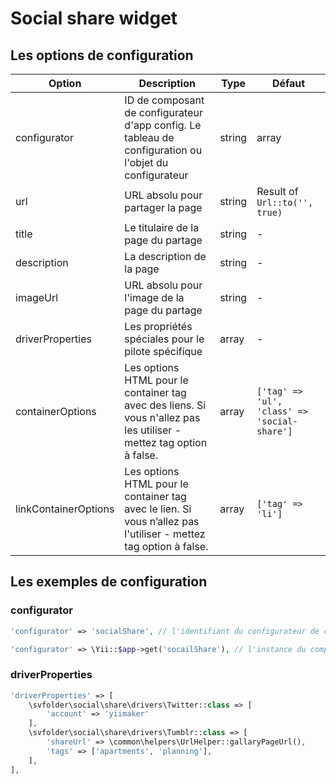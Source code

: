 ﻿Social share widget
===================

## Les options de configuration

| Option                | Description                                                                                                           | Type                                                                  | Défaut                                        |
|-----------------------|-----------------------------------------------------------------------------------------------------------------------|-----------------------------------------------------------------------|-----------------------------------------------|
|configurator           |ID de composant de configurateur d'app config. Le tableau de configuration ou l'objet du configurateur                 |string|array|svfolder\social\share\configurators\ConfiguratorInterface   |-                                              |
|url                    |URL absolu pour partager la page                                                                                       |string                                                                 |Result of `Url::to('', true)`                  |
|title                  |Le titulaire de la page du partage                                                                                     |string                                                                 |-                                              |
|description            |La description de la page                                                                                              |string                                                                 |-                                              |
|imageUrl               |URL absolu pour l'image de la page du partage                                                                          |string                                                                 |-                                              |
|driverProperties       |Les propriétés spéciales pour le pilote spécifique                                                                     |array                                                                  |-                                              |
|containerOptions       |Les options HTML pour le container tag avec des liens. Si vous n'allez pas les utiliser - mettez tag option à false.   |array                                                                  |`['tag' => 'ul', 'class' => 'social-share']`   |
|linkContainerOptions   |Les options HTML pour le container tag avec le lien. Si vous n’allez pas l'utiliser - mettez tag option à false.       |array                                                                  |`['tag' => 'li']`                              |

## Les exemples de configuration

### configurator

```php
'configurator' => 'socialShare', // l'identifiant du configurateur de config d'application
```

```php
'configurator' => \Yii::$app->get('socailShare'), // l'instance du composant
```

### driverProperties

```php
'driverProperties' => [
    \svfolder\social\share\drivers\Twitter::class => [
        'account' => 'yiimaker'
    ],
    \svfolder\social\share\drivers\Tumblr::class => [
        'shareUrl' => \common\helpers\UrlHelper::gallaryPageUrl(),
        'tags' => ['apartments', 'planning'],
    ],
],
```
